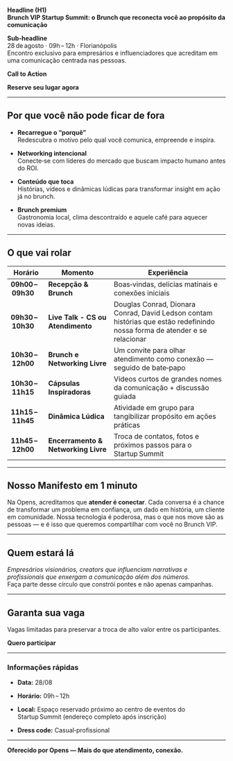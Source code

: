 **Headline (H1)**  
 **Brunch VIP Startup Summit: o Brunch que reconecta você ao propósito da comunicação**

**Sub‑headline**  
 28 de agosto · 09h – 12h · Florianópolis  
 Encontro exclusivo para empresários e influenciadores que acreditam em uma comunicação centrada nas pessoas.

**Call to Action**

**Reserve seu lugar agora**

---

## **Por que você não pode ficar de fora**

* **Recarregue o “porquê”**  
   Redescubra o motivo pelo qual você comunica, empreende e inspira.

* **Networking intencional**  
   Conecte‑se com líderes do mercado que buscam impacto humano antes do ROI.

* **Conteúdo que toca**  
   Histórias, vídeos e dinâmicas lúdicas para transformar insight em ação já no brunch.

* **Brunch premium**  
   Gastronomia local, clima descontraído e aquele café para aquecer novas ideias.

---

## **O que vai rolar**

| Horário | Momento | Experiência |
| ----- | ----- | ----- |
| **09h00 – 09h30** | **Recepção & Brunch** | Boas‑vindas, delícias matinais e conexões iniciais |
| **09h30 – 10h30** | **Live Talk - CS ou Atendimento** | Douglas Conrad, Dionara Conrad, David Ledson contam histórias que estão redefinindo nossa forma de atender e se relacionar |
| **10h30 – 12h00** | **Brunch e Networking Livre** | Um convite para olhar atendimento como conexão — seguido de bate‑papo |
| **10h30 – 11h15** | **Cápsulas Inspiradoras** | Vídeos curtos de grandes nomes da comunicação + discussão guiada |
| **11h15 – 11h45** | **Dinâmica Lúdica** | Atividade em grupo para tangibilizar propósito em ações práticas |
| **11h45 – 12h00** | **Encerramento & Networking Livre** | Troca de contatos, fotos e próximos passos para o Startup Summit |

---

## **Nosso Manifesto em 1 minuto**

Na Opens, acreditamos que **atender é conectar**. Cada conversa é a chance de transformar um problema em confiança, um dado em história, um cliente em comunidade. Nossa tecnologia é poderosa, mas o que nos move são as pessoas — e é isso que queremos compartilhar com você no Brunch VIP.

---

## **Quem estará lá**

*Empresários visionários, creators que influenciam narrativas e profissionais que enxergam a comunicação além dos números.*  
 Faça parte desse círculo que constrói pontes e não apenas campanhas.

---

## **Garanta sua vaga**

Vagas limitadas para preservar a troca de alto valor entre os participantes.

**Quero participar**

---

### **Informações rápidas**

* **Data:** 28/08

* **Horário:** 09h – 12h

* **Local:** Espaço reservado próximo ao centro de eventos do Startup Summit (endereço completo após inscrição)

* **Dress code:** Casual‑profissional

---

**Oferecido por Opens — Mais do que atendimento, conexão.**

